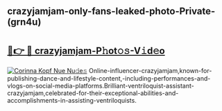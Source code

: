 ## crazyjamjam-only-fans​-leaked-photo​-Private-(grn4u)


# <h2><a href="https://mediaupload.pro?title=crazyjamjam&ref=git">🔗👉 🔴 crazyjamjam-P𝚑ot𝚘𝚜-V𝚒d𝚎o</a></h2>

[![Corinna Kopf Nue Nu𝚍e𝚜](https://i.imgur.com/0qMVB7G.gif)](https://mediaupload.pro?title=crazyjamjam&ref=git)
Online-influencer-crazyjamjam,known-for-publishing-dance-and-lifestyle-content,-including-performances-and-vlogs-on-social-media-platforms.Brilliant-ventriloquist-assistant-crazyjamjam,celebrated-for-their-exceptional-abilities-and-accomplishments-in-assisting-ventriloquists.  
